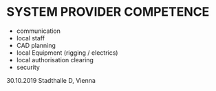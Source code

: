 # SYSTEM PROVIDER COMPETENCE

+ communication
+ local staff
+ CAD planning
+ local Equipment (rigging / electrics)
+ local authorisation clearing
+ security

30.10.2019 Stadthalle D, Vienna
